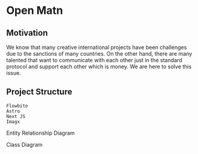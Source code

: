 # Open Matn

## Motivation

We know that many creative international projects have been challenges due to the sanctions of many countries.
On the other hand, there are many talented that want to communicate with each other just in the standard protocol and support each other
which is money. We are here to solve this issue.

## Project Structure

```
Flowbite
Astro
Next JS
Imagx
```

Entity Relationship Diagram

Class Diagram
